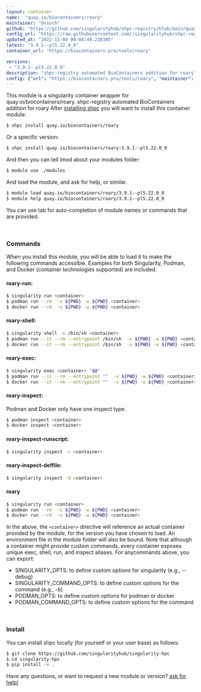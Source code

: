 ```yaml
---
layout: container
name:  "quay.io/biocontainers/roary"
maintainer: "@vsoch"
github: "https://github.com/singularityhub/shpc-registry/blob/main/quay.io/biocontainers/roary/container.yaml"
config_url: "https://raw.githubusercontent.com//singularityhub/shpc-registry/main/quay.io/biocontainers/roary/container.yaml"
updated_at: "2022-11-04 00:04:49.238385"
latest: "3.9.1--pl5.22.0_0"
container_url: "https://biocontainers.pro/tools/roary"

versions:
 - "3.9.1--pl5.22.0_0"
description: "shpc-registry automated BioContainers addition for roary"
config: {"url": "https://biocontainers.pro/tools/roary", "maintainer": "@vsoch", "description": "shpc-registry automated BioContainers addition for roary", "latest": {"3.9.1--pl5.22.0_0": "sha256:2b149b0c13975b729d1d8cc9e11fdb6613b7de8b49ee5c58c06ff05d16d3c40d"}, "tags": {"3.9.1--pl5.22.0_0": "sha256:2b149b0c13975b729d1d8cc9e11fdb6613b7de8b49ee5c58c06ff05d16d3c40d"}, "docker": "quay.io/biocontainers/roary"}
---
```


This module is a singularity container wrapper for quay.io/biocontainers/roary.
shpc-registry automated BioContainers addition for roary
After [installing shpc](#install) you will want to install this container module:


```bash
$ shpc install quay.io/biocontainers/roary
```

Or a specific version:

```bash
$ shpc install quay.io/biocontainers/roary:3.9.1--pl5.22.0_0
```

And then you can tell lmod about your modules folder:

```bash
$ module use ./modules
```

And load the module, and ask for help, or similar.

```bash
$ module load quay.io/biocontainers/roary/3.9.1--pl5.22.0_0
$ module help quay.io/biocontainers/roary/3.9.1--pl5.22.0_0
```

You can use tab for auto-completion of module names or commands that are provided.

<br>

### Commands

When you install this module, you will be able to load it to make the following commands accessible.
Examples for both Singularity, Podman, and Docker (container technologies supported) are included.

#### roary-run:

```bash
$ singularity run <container>
$ podman run --rm  -v ${PWD} -w ${PWD} <container>
$ docker run --rm  -v ${PWD} -w ${PWD} <container>
```

#### roary-shell:

```bash
$ singularity shell -s /bin/sh <container>
$ podman run --it --rm --entrypoint /bin/sh  -v ${PWD} -w ${PWD} <container>
$ docker run --it --rm --entrypoint /bin/sh  -v ${PWD} -w ${PWD} <container>
```

#### roary-exec:

```bash
$ singularity exec <container> "$@"
$ podman run --it --rm --entrypoint ""  -v ${PWD} -w ${PWD} <container> "$@"
$ docker run --it --rm --entrypoint ""  -v ${PWD} -w ${PWD} <container> "$@"
```

#### roary-inspect:

Podman and Docker only have one inspect type.

```bash
$ podman inspect <container>
$ docker inspect <container>
```

#### roary-inspect-runscript:

```bash
$ singularity inspect -r <container>
```

#### roary-inspect-deffile:

```bash
$ singularity inspect -d <container>
```



#### roary

```bash
$ singularity run <container>
$ podman run --rm  -v ${PWD} -w ${PWD} <container>
$ docker run --rm  -v ${PWD} -w ${PWD} <container>
```


In the above, the `<container>` directive will reference an actual container provided
by the module, for the version you have chosen to load. An environment file in the
module folder will also be bound. Note that although a container
might provide custom commands, every container exposes unique exec, shell, run, and
inspect aliases. For anycommands above, you can export:

 - SINGULARITY_OPTS: to define custom options for singularity (e.g., --debug)
 - SINGULARITY_COMMAND_OPTS: to define custom options for the command (e.g., -b)
 - PODMAN_OPTS: to define custom options for podman or docker
 - PODMAN_COMMAND_OPTS: to define custom options for the command

<br>

### Install

You can install shpc locally (for yourself or your user base) as follows:

```bash
$ git clone https://github.com/singularityhub/singularity-hpc
$ cd singularity-hpc
$ pip install -e .
```

Have any questions, or want to request a new module or version? [ask for help!](https://github.com/singularityhub/singularity-hpc/issues)
